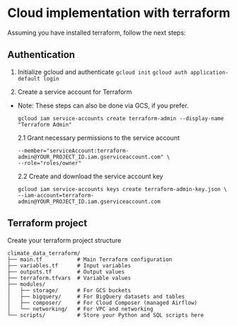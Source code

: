 # Cloud implementation with terraform

Assuming you have installed terraform, follow the next steps:


## Authentication

1. Initialize gcloud and authenticate
`gcloud init`
`gcloud auth application-default login`

2. Create a service account for Terraform
- Note: These steps can also be done via GCS, if you prefer.


    `gcloud iam service-accounts create terraform-admin --display-name "Terraform Admin"`

    2.1 Grant necessary permissions to the service account

    ```gcloud projects add-iam-policy-binding YOUR_PROJECT_ID \
    --member="serviceAccount:terraform-admin@YOUR_PROJECT_ID.iam.gserviceaccount.com" \
    --role="roles/owner"
    ```

    2.2 Create and download the service account key
    ```
    gcloud iam service-accounts keys create terraform-admin-key.json \
    --iam-account=terraform-admin@YOUR_PROJECT_ID.iam.gserviceaccount.com
    ```

## Terraform project

Create your terraform project structure

````
climate_data_terraform/
├── main.tf           # Main Terraform configuration
├── variables.tf      # Input variables
├── outputs.tf        # Output values
├── terraform.tfvars  # Variable values
├── modules/
│   ├── storage/      # For GCS buckets
│   ├── bigquery/     # For BigQuery datasets and tables
│   ├── composer/     # For Cloud Composer (managed Airflow)
│   └── networking/   # For VPC and networking
└── scripts/          # Store your Python and SQL scripts here

````
